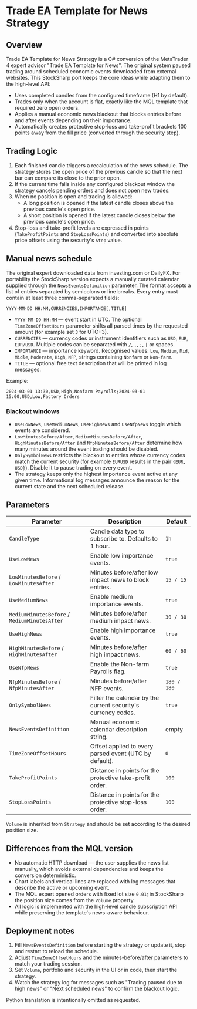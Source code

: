 # Trade EA Template for News Strategy

## Overview
Trade EA Template for News Strategy is a C# conversion of the MetaTrader 4 expert advisor "Trade EA Template for News". The original system paused trading around scheduled economic events downloaded from external websites. This StockSharp port keeps the core ideas while adapting them to the high-level API:

- Uses completed candles from the configured timeframe (H1 by default).
- Trades only when the account is flat, exactly like the MQL template that required zero open orders.
- Applies a manual economic news blackout that blocks entries before and after events depending on their importance.
- Automatically creates protective stop-loss and take-profit brackets 100 points away from the fill price (converted through the security step).

## Trading Logic
1. Each finished candle triggers a recalculation of the news schedule. The strategy stores the open price of the previous candle so that the next bar can compare its close to the prior open.
2. If the current time falls inside any configured blackout window the strategy cancels pending orders and does not open new trades.
3. When no position is open and trading is allowed:
   - A long position is opened if the latest candle closes above the previous candle's open price.
   - A short position is opened if the latest candle closes below the previous candle's open price.
4. Stop-loss and take-profit levels are expressed in points (`TakeProfitPoints` and `StopLossPoints`) and converted into absolute price offsets using the security's `Step` value.

## Manual news schedule
The original expert downloaded data from investing.com or DailyFX. For portability the StockSharp version expects a manually curated calendar supplied through the `NewsEventsDefinition` parameter. The format accepts a list of entries separated by semicolons or line breaks. Every entry must contain at least three comma-separated fields:

```
YYYY-MM-DD HH:MM,CURRENCIES,IMPORTANCE[,TITLE]
```

- `YYYY-MM-DD HH:MM` — event start in UTC. The optional `TimeZoneOffsetHours` parameter shifts all parsed times by the requested amount (for example set `3` for UTC+3).
- `CURRENCIES` — currency codes or instrument identifiers such as `USD`, `EUR`, `EUR/USD`. Multiple codes can be separated with `/`, `,`, `;`, `|` or spaces.
- `IMPORTANCE` — importance keyword. Recognised values: `Low`, `Medium`, `Mid`, `Midle`, `Moderate`, `High`, `NFP`, strings containing `Nonfarm` or `Non-farm`.
- `TITLE` — optional free text description that will be printed in log messages.

Example:

```
2024-03-01 13:30,USD,High,Nonfarm Payrolls;2024-03-01 15:00,USD,Low,Factory Orders
```

### Blackout windows
- `UseLowNews`, `UseMediumNews`, `UseHighNews` and `UseNfpNews` toggle which events are considered.
- `LowMinutesBefore/After`, `MediumMinutesBefore/After`, `HighMinutesBefore/After` and `NfpMinutesBefore/After` determine how many minutes around the event trading should be disabled.
- `OnlySymbolNews` restricts the blackout to entries whose currency codes match the current security (for example `EURUSD` results in the pair `{EUR, USD}`). Disable it to pause trading on every event.
- The strategy keeps only the highest importance event active at any given time. Informational log messages announce the reason for the current state and the next scheduled release.

## Parameters
| Parameter | Description | Default |
|-----------|-------------|---------|
| `CandleType` | Candle data type to subscribe to. Defaults to 1 hour. | `1h` |
| `UseLowNews` | Enable low importance events. | `true` |
| `LowMinutesBefore` / `LowMinutesAfter` | Minutes before/after low impact news to block entries. | `15 / 15` |
| `UseMediumNews` | Enable medium importance events. | `true` |
| `MediumMinutesBefore` / `MediumMinutesAfter` | Minutes before/after medium impact news. | `30 / 30` |
| `UseHighNews` | Enable high importance events. | `true` |
| `HighMinutesBefore` / `HighMinutesAfter` | Minutes before/after high impact news. | `60 / 60` |
| `UseNfpNews` | Enable the Non-farm Payrolls flag. | `true` |
| `NfpMinutesBefore` / `NfpMinutesAfter` | Minutes before/after NFP events. | `180 / 180` |
| `OnlySymbolNews` | Filter the calendar by the current security's currency codes. | `true` |
| `NewsEventsDefinition` | Manual economic calendar description string. | empty |
| `TimeZoneOffsetHours` | Offset applied to every parsed event (UTC by default). | `0` |
| `TakeProfitPoints` | Distance in points for the protective take-profit order. | `100` |
| `StopLossPoints` | Distance in points for the protective stop-loss order. | `100` |

`Volume` is inherited from `Strategy` and should be set according to the desired position size.

## Differences from the MQL version
- No automatic HTTP download — the user supplies the news list manually, which avoids external dependencies and keeps the conversion deterministic.
- Chart labels and vertical lines are replaced with log messages that describe the active or upcoming event.
- The MQL expert opened orders with fixed lot size `0.01`; in StockSharp the position size comes from the `Volume` property.
- All logic is implemented with the high-level candle subscription API while preserving the template's news-aware behaviour.

## Deployment notes
1. Fill `NewsEventsDefinition` before starting the strategy or update it, stop and restart to reload the schedule.
2. Adjust `TimeZoneOffsetHours` and the minutes-before/after parameters to match your trading session.
3. Set `Volume`, portfolio and security in the UI or in code, then start the strategy.
4. Watch the strategy log for messages such as "Trading paused due to high news" or "Next scheduled news" to confirm the blackout logic.

Python translation is intentionally omitted as requested.
